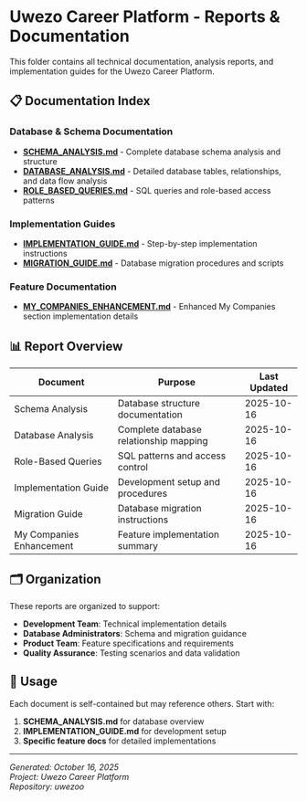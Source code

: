 # Uwezo Career Platform - Reports & Documentation

This folder contains all technical documentation, analysis reports, and implementation guides for the Uwezo Career Platform.

## 📋 Documentation Index

### Database & Schema Documentation
- **[SCHEMA_ANALYSIS.md](./SCHEMA_ANALYSIS.md)** - Complete database schema analysis and structure
- **[DATABASE_ANALYSIS.md](./DATABASE_ANALYSIS.md)** - Detailed database tables, relationships, and data flow analysis
- **[ROLE_BASED_QUERIES.md](./ROLE_BASED_QUERIES.md)** - SQL queries and role-based access patterns

### Implementation Guides
- **[IMPLEMENTATION_GUIDE.md](./IMPLEMENTATION_GUIDE.md)** - Step-by-step implementation instructions
- **[MIGRATION_GUIDE.md](./MIGRATION_GUIDE.md)** - Database migration procedures and scripts

### Feature Documentation
- **[MY_COMPANIES_ENHANCEMENT.md](./MY_COMPANIES_ENHANCEMENT.md)** - Enhanced My Companies section implementation details

## 📊 Report Overview

| Document | Purpose | Last Updated |
|----------|---------|-------------|
| Schema Analysis | Database structure documentation | 2025-10-16 |
| Database Analysis | Complete database relationship mapping | 2025-10-16 |
| Role-Based Queries | SQL patterns and access control | 2025-10-16 |
| Implementation Guide | Development setup and procedures | 2025-10-16 |
| Migration Guide | Database migration instructions | 2025-10-16 |
| My Companies Enhancement | Feature implementation summary | 2025-10-16 |

## 🗂️ Organization

These reports are organized to support:
- **Development Team**: Technical implementation details
- **Database Administrators**: Schema and migration guidance  
- **Product Team**: Feature specifications and requirements
- **Quality Assurance**: Testing scenarios and data validation

## 📝 Usage

Each document is self-contained but may reference others. Start with:
1. **SCHEMA_ANALYSIS.md** for database overview
2. **IMPLEMENTATION_GUIDE.md** for development setup
3. **Specific feature docs** for detailed implementations

---
*Generated: October 16, 2025*  
*Project: Uwezo Career Platform*  
*Repository: uwezoo*